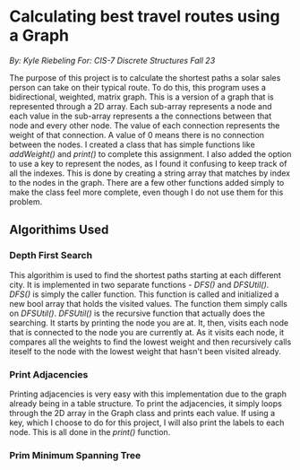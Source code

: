 # Calculating best travel routes using a Graph

*By: Kyle Riebeling
For: CIS-7 Discrete Structures Fall 23*

The purpose of this project is to calculate the shortest paths a solar sales person can take on their typical route. To do this, this program uses a bidirectional, weighted, matrix graph. This is a version of a graph that is represented through a 2D array. Each sub-array represents a node and each value in the sub-array represents a the connections between that node and every other node. The value of each connection represents the weight of that connection. A value of 0 means there is no connection between the nodes. I created a class that has simple functions like *addWeight()* and *print()* to complete this assignment. I also added the option to use a key to represent the nodes, as I found it confusing to keep track of all the indexes. This is done by creating a string array that matches by index to the nodes in the graph. There are a few other functions added simply to make the class feel more complete, even though I do not use them for this problem.

## Algorithims Used

### Depth First Search

This algorithim is used to find the shortest paths starting at each different city. It is implemented in two separate functions - *DFS()* and *DFSUtil()*. *DFS()* is simply the caller function. This function is called and initialized a new bool array that holds the visited values. The function them simply calls on *DFSUtil()*. *DFSUtil()* is the recursive function that actually does the searching. It starts by printing the node you are at. It, then, visits each node that is connected to the node you are currently at. As it visits each node, it compares all the weights to find the lowest weight and then recursively calls iteself to the node with the lowest weight that hasn't been visited already.

### Print Adjacencies

Printing adjacencies is very easy with this implementation due to the graph already being in a table structure. To print the adjacencies, it simply loops through the 2D array in the Graph class and prints each value. If using a key, which I choose to do for this project, I will also print the labels to each node. This is all done in the *print()* function.

### Prim Minimum Spanning Tree


